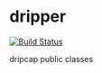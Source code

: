 # dripper

[![Build Status](https://travis-ci.org/dripcap/dripper.svg)](https://travis-ci.org/dripcap/dripper)

dripcap public classes
